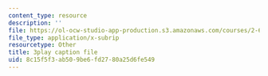 ```yaml
---
content_type: resource
description: ''
file: https://ol-ocw-studio-app-production.s3.amazonaws.com/courses/2-627-fundamentals-of-photovoltaics-fall-2013/8c15f5f3ab509be6fd2780a25d6fe549_AWU3lTs9KJA.srt
file_type: application/x-subrip
resourcetype: Other
title: 3play caption file
uid: 8c15f5f3-ab50-9be6-fd27-80a25d6fe549
---
```

